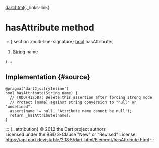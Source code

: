 [dart:html](../../dart-html/dart-html-library){._links-link}

hasAttribute method
===================

::: {.section .multi-line-signature}
[bool](../../dart-core/bool-class) hasAttribute(

1.  [String](../../dart-core/string-class) name

)
:::

Implementation {#source}
--------------

``` {.language-dart data-language="dart"}
@pragma('dart2js:tryInline')
bool hasAttribute(String name) {
  // TODO(41258): Delete this assertion after forcing strong mode.
  // Protect [name] against string conversion to "null" or "undefined".
  assert(name != null, 'Attribute name cannot be null');
  return _hasAttribute(name);
}
```

::: {._attribution}
© 2012 the Dart project authors\
Licensed under the BSD 3-Clause \"New\" or \"Revised\" License.\
<https://api.dart.dev/stable/2.18.5/dart-html/Element/hasAttribute.html>
:::
